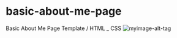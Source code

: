 # basic-about-me-page
Basic About Me Page Template / HTML _ CSS
![myimage-alt-tag](https://ibb.co/prXz5Nq)
